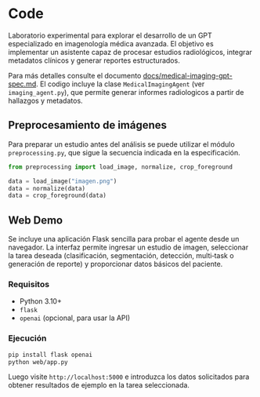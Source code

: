 # Code

Laboratorio experimental para explorar el desarrollo de un GPT especializado en imagenología médica avanzada. El objetivo es implementar un asistente capaz de procesar estudios radiológicos, integrar metadatos clínicos y generar reportes estructurados.

Para más detalles consulte el documento [docs/medical-imaging-gpt-spec.md](docs/medical-imaging-gpt-spec.md).
El codigo incluye la clase `MedicalImagingAgent` (ver `imaging_agent.py`), que permite generar informes radiologicos a partir de hallazgos y metadatos.

## Preprocesamiento de imágenes

Para preparar un estudio antes del análisis se puede utilizar el módulo
`preprocessing.py`, que sigue la secuencia indicada en la especificación.

```python
from preprocessing import load_image, normalize, crop_foreground

data = load_image("imagen.png")
data = normalize(data)
data = crop_foreground(data)
```

## Web Demo

Se incluye una aplicación Flask sencilla para probar el agente desde un navegador.
La interfaz permite ingresar un estudio de imagen, seleccionar la tarea deseada
(clasificación, segmentación, detección, multi‑task o generación de reporte) y
proporcionar datos básicos del paciente.

### Requisitos
- Python 3.10+
- `flask`
- `openai` (opcional, para usar la API)

### Ejecución
```bash
pip install flask openai
python web/app.py
```
Luego visite `http://localhost:5000` e introduzca los datos solicitados para obtener
resultados de ejemplo en la tarea seleccionada.
